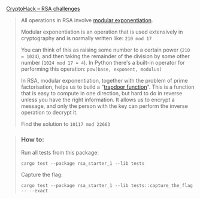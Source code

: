 [CryptoHack – RSA challenges](https://cryptohack.org/challenges/rsa/#)

> All operations in RSA involve [modular exponentiation](https://en.wikipedia.org/wiki/Modular_exponentiation).
>
> Modular exponentiation is an operation that is used extensively in cryptography and is normally written like: `210 mod 17`
>
> You can think of this as raising some number to a certain power (`210 = 1024`), and then taking the remainder of the division by some other number (`1024 mod 17 = 4`). In Python there's a built-in operator for performing this operation: `pow(base, exponent, modulus)`
>
> In RSA, modular exponentiation, together with the problem of prime factorisation, helps us to build a "[trapdoor function](https://en.wikipedia.org/wiki/Trapdoor_function)". This is a function that is easy to compute in one direction, but hard to do in reverse unless you have the right information. It allows us to encrypt a message, and only the person with the key can perform the inverse operation to decrypt it.
>
> Find the solution to `10117 mod 22663`

> ### How to:
> Run all tests from this package:
>
>     cargo test --package rsa_starter_1 --lib tests
>
> Capture the flag:
>
>     cargo test --package rsa_starter_1 --lib tests::capture_the_flag -- --exact
